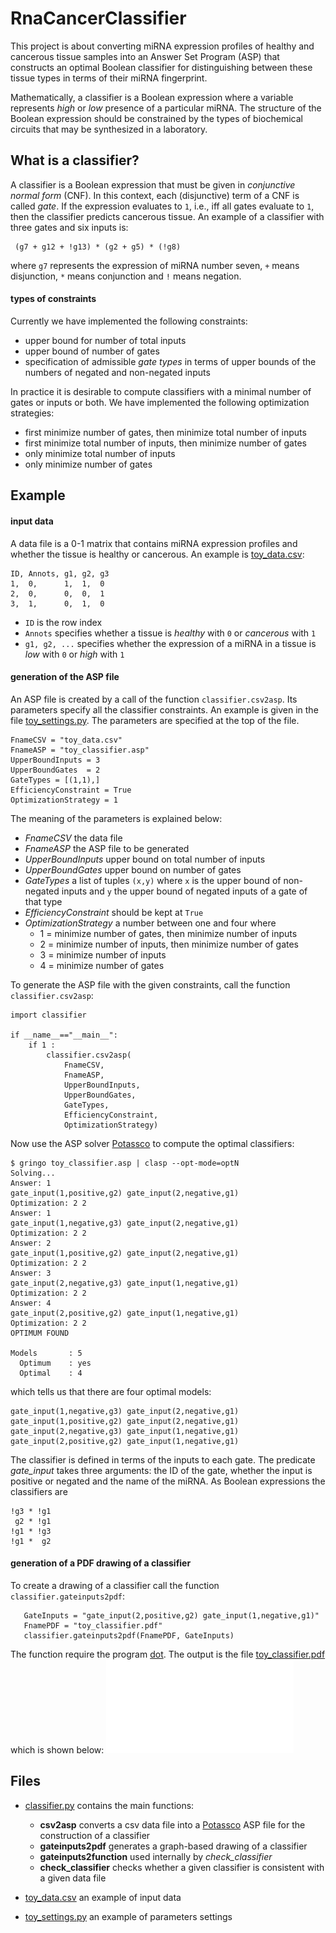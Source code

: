 # RnaCancerClassifier
This project is about converting miRNA expression profiles of healthy and cancerous tissue samples into an Answer Set Program (ASP)
that constructs an optimal Boolean classifier for distinguishing between these tissue types in terms of their miRNA fingerprint.

Mathematically, a classifier is a Boolean expression where a variable represents _high_ or _low_ presence of a particular miRNA.
The structure of the Boolean expression should be constrained by the types of biochemical circuits that may be synthesized in a laboratory.


## What is a classifier?
A classifier is a Boolean expression that must be given in _conjunctive normal form_ (CNF).
In this context, each (disjunctive) term of a CNF is called _gate_.
If the expression evaluates to `1`, i.e.,  iff all gates evaluate to `1`, then the classifier predicts cancerous tissue.
An example of a classifier with three gates and six inputs is:

```
 (g7 + g12 + !g13) * (g2 + g5) * (!g8)
```
where `g7` represents the expression of miRNA number seven, `+` means disjunction, `*` means conjunction and `!` means negation.


#### types of constraints
Currently we have implemented the following constraints:

 * upper bound for number of total inputs
 * upper bound of number of gates
 * specification of admissible _gate types_ in terms of upper bounds of the numbers of negated and non-negated inputs
 
In practice it is desirable to compute classifiers with a minimal number of gates or inputs or both.
We have implemented the following optimization strategies:

 * first minimize number of gates, then minimize total number of inputs
 * first minimize total number of inputs, then minimize number of gates
 * only minimize total number of inputs
 * only minimize number of gates

 

## Example
#### input data
A data file is a 0-1 matrix that contains miRNA expression profiles and whether the tissue is healthy or cancerous.
An example is [toy_data.csv](./toy_data.csv):

```
ID, Annots, g1, g2, g3
1,  0,      1,  1,  0
2,  0,      0,  0,  1
3,  1,      0,  1,  0
```
 * `ID` is the row index
 * `Annots` specifies whether a tissue is _healthy_ with `0` or _cancerous_ with `1`
 * `g1, g2, ...` specifies whether the expression of a miRNA in a tissue is _low_ with `0` or _high_ with `1`
 

#### generation of the ASP file
An ASP file is created by a call of the function `classifier.csv2asp`.
Its parameters specify all the classifier constraints.
An example is given in the file [toy_settings.py](./toy_settings.py).
The parameters are specified at the top of the file.

```
FnameCSV = "toy_data.csv"
FnameASP = "toy_classifier.asp"
UpperBoundInputs = 3
UpperBoundGates  = 2
GateTypes = [(1,1),]
EfficiencyConstraint = True
OptimizationStrategy = 1
```

The meaning of the parameters is explained below:

 * _FnameCSV_ the data file
 * _FnameASP_ the ASP file to be generated
 * _UpperBoundInputs_ upper bound on total number of inputs
 * _UpperBoundGates_ upper bound on number of gates
 * _GateTypes_ a list of tuples `(x,y)` where `x` is the upper bound of non-negated inputs and `y` the upper bound of negated inputs of a gate of that type
 * _EfficiencyConstraint_ should be kept at `True`
 * _OptimizationStrategy_ a number between one and four where
   * 1 = minimize number of gates, then minimize number of inputs
   * 2 = minimize number of inputs, then minimize number of gates
   * 3 = minimize number of inputs
   * 4 = minimize number of gates


To generate the ASP file with the given constraints, call the function `classifier.csv2asp`:

```
import classifier

if __name__=="__main__":
    if 1 :
        classifier.csv2asp(
            FnameCSV,
            FnameASP,
            UpperBoundInputs,
            UpperBoundGates,
            GateTypes,
            EfficiencyConstraint,
            OptimizationStrategy)
```

Now use the ASP solver [Potassco](http://potassco.sourceforge.net) to compute the optimal classifiers:

```
$ gringo toy_classifier.asp | clasp --opt-mode=optN
Solving...
Answer: 1
gate_input(1,positive,g2) gate_input(2,negative,g1)
Optimization: 2 2
Answer: 1
gate_input(1,negative,g3) gate_input(2,negative,g1)
Optimization: 2 2
Answer: 2
gate_input(1,positive,g2) gate_input(2,negative,g1)
Optimization: 2 2
Answer: 3
gate_input(2,negative,g3) gate_input(1,negative,g1)
Optimization: 2 2
Answer: 4
gate_input(2,positive,g2) gate_input(1,negative,g1)
Optimization: 2 2
OPTIMUM FOUND

Models       : 5     
  Optimum    : yes
  Optimal    : 4
```

which tells us that there are four optimal models:

```
gate_input(1,negative,g3) gate_input(2,negative,g1)
gate_input(1,positive,g2) gate_input(2,negative,g1)
gate_input(2,negative,g3) gate_input(1,negative,g1)
gate_input(2,positive,g2) gate_input(1,negative,g1)
```

The classifier is defined in terms of the inputs to each gate.
The predicate _gate\_input_ takes three arguments: the ID of the gate, whether the input is positive or negated and the name of the miRNA.
As Boolean expressions the classifiers are

```
!g3 * !g1
 g2 * !g1
!g1 * !g3
!g1 *  g2
```

#### generation of a PDF drawing of a classifier
To create a drawing of a classifier call the function `classifier.gateinputs2pdf`:

```
   GateInputs = "gate_input(2,positive,g2) gate_input(1,negative,g1)"
   FnamePDF = "toy_classifier.pdf"
   classifier.gateinputs2pdf(FnamePDF, GateInputs)
```
The function require the program [dot](www.graphviz.org).
The output is the file [toy_classifier.pdf](./toy_classifier.pdf) which is shown below:
![toy_classifier.pdf](./toy_classifier.pdf)


## Files

 * [classifier.py](./classifier.py) contains the main functions:
   * **csv2asp** converts a csv data file into a [Potassco](http://potassco.sourceforge.net) ASP file for the construction of a classifier
   * **gateinputs2pdf** generates a graph-based drawing of a classifier
   * **gateinputs2function** used internally by _check\_classifier_
   * **check\_classifier** checks whether a given classifier is consistent with a given data file
 
 * [toy_data.csv](./toy_data.csv) an example of input data  
 * [toy_settings.py](./toy_settings.py) an example of parameters settings
